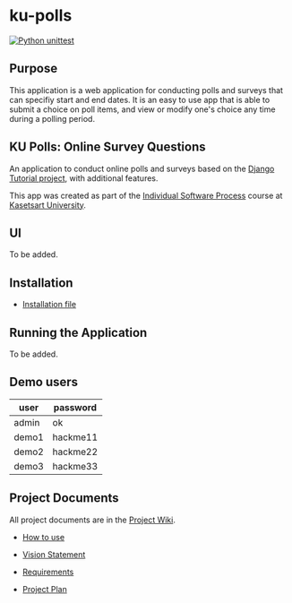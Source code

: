 # ku-polls
[![Python unittest](https://github.com/jee-gamer/ku-polls/actions/workflows/python-app.yml/badge.svg)](https://github.com/jee-gamer/ku-polls/actions/workflows/python-app.yml)

## Purpose
This application is a web application for conducting polls and surveys that can specifiy start and end dates. It is an easy to use app that is able to submit a choice on poll items, and view or modify one's choice any time during a polling period.

## KU Polls: Online Survey Questions 

An application to conduct online polls and surveys based
on the [Django Tutorial project](TODO-write-URL-of-the-django-tutorial-here), with
additional features.

This app was created as part of the [Individual Software Process](
https://cpske.github.io/ISP) course at [Kasetsart University](https://www.ku.ac.th).

## UI
To be added.

## Installation

- [Installation file](../../blob/main/Installation.md)

## Running the Application

To be added.

## Demo users

| user | password |
|-------|--------|
| admin | ok |
| demo1 | hackme11 |
| demo2 | hackme22 |
| demo3 | hackme33 |

## Project Documents

All project documents are in the [Project Wiki](../../wiki/Home).

- [How to use](../../wiki/How%20to%20use)

- [Vision Statement](../../wiki/Vision)
- [Requirements](../../wiki/Requirements)
- [Project Plan](../../wiki/Project%20Plan)

